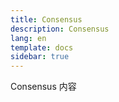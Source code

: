 ```yaml
---
title: Consensus
description: Consensus
lang: en
template: docs
sidebar: true
---
```


Consensus 内容
